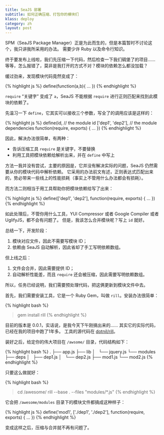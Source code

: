 ```yaml
---
title: SeaJS 部署
subtitle: 如何正确压缩、打包你的模块们
klass: deploy
category: zh
layout: post
---
```


SPM（SeaJS Package Manager）正是为此而生的，但是本篇暂时不讨论这个，我只讲我所采用的办法。
需要少许 Ruby 以及命令行知识。

终于要发布上线啦，我们先压缩一下代码，然后检查一下我们碉堡了的项目……
等等，怎么报错了，莫非是我打开的方式不对？模块的依赖怎么都没加载？

缓过劲来，发现模块代码竟然变成了：

{% highlight js %}
define(function(a,b){ ... })
{% endhighlight %}

`require` “关键字” 变成了 `a`，SeaJS 不能根据 `require` 进行正则匹配来找到此模块的依赖了。

先温习一下 `define`，它其实可以接收三个参数，写全了的调用应该是这样的：

{% highlight js %}
define(id,               // the module id
       ['dep1', 'dep2'], // the module dependencies
       function(require, exports) {
    ...
})
{% endhighlight %}

因此，解决办法很简单，有两种：

 - 告诉压缩工具 `require` 是关键字，不要替换
 - 利用工具把模块依赖给解析出来，并在 `define` 中写上

方法一我并没有尝试，主要的原因是，它并没有解决实际的问题，SeaJS 仍然需要从你的模块代码中解析依赖。
它采用的办法前文有述，正则表达式匹配出来的，势必带来一些线上的性能损耗（事实上不管用什么办法都会有损耗）。

而方法二则相当于用工具帮助你把模块依赖给写了出来：

{% highlight js %}
define(['dep1', 'dep2'], function(require, exports) {
    ...
})
{% endhighlight %}

如此处理后，不管你用什么工具，YUI Compressor 或者 Google Compiler 或者 UglifyJS，都不会有问题了。
但是，我该怎么合并模块呢？写上 `id` 就好。

总结一下，开发阶段：

 1. 模块对应文件，因此不需要写模块 ID；
 2. 依赖由 SeaJS 自动解析，因此省却了手工写明依赖数组。

但上线之后：

 1. 文件会合并，因此需要提供 ID；
 2. 自动解析性能差，而且 `require` 还会被压缩，因此需要写明依赖数组。

所以，任务已经说明，我们需要预处理代码，把这俩更新到模块文件中去。

首先，我们需要安装工具，它是一个 Ruby Gem，叫做 `rill`。安装办法很简单：

{% highlight bash %}
> gem install rill
{% endhighlight %}

目前的版本是 0.0.1，实话说，是我今天下午刚搞出来的…… 其实它的实际代码，已经在我的项目中跑了1年多。
工具的源代码在 [dotnil/rill](https://github.com/dotnil/rill)。

装好之后，给定你的伟大项目在 `/awsome/` 目录，代码结构如下：

{% highlight bash %}
.
├── app.js
├── lib
│   └── jquery.js
└── modules
    ├── deps
    │   ├── dep1.js
    │   └── dep2.js
    ├── mod1.js
    └── mod2.js
{% endhighlight %}

只要这么做就好：

{% highlight bash %}
> cd /awesome/
> rill --base . --files "modules/*.js"
{% endhighlight %}

它会把 `/awesome/modules` 目录下的模块文件都搞成这种样子：

{% highlight js %}
define('mod1', ['./dep1', './dep2'], function(require, exports) {
    ...
})
{% endhighlight %}

变成这样之后，压缩与合并就不再有问题了。